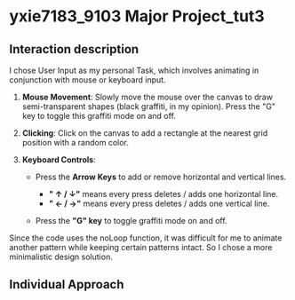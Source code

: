 # yxie7183_9103 Major Project_tut3

## Interaction description
I chose User Input as my personal Task, which involves animating in conjunction with mouse or keyboard input.

1. **Mouse Movement**: Slowly move the mouse over the canvas to draw semi-transparent shapes (black graffiti, in my opinion). Press the "G" key to toggle this graffiti mode on and off.
2. **Clicking**: Click on the canvas to add a rectangle at the nearest grid position with a random color.

3. **Keyboard Controls**:
   - Press the **Arrow Keys** to add or remove horizontal and vertical lines.
   
      - **" ↑ / ↓"** means every press deletes / adds one horizontal line.
      - **" ← / →"** means every press deletes / adds one vertical line.
  
   - Press the **"G" key** to toggle graffiti mode on and off.
  
Since the code uses the noLoop function, it was difficult for me to animate another pattern while keeping certain patterns intact. So I chose a more minimalistic design solution.

## Individual Approach

